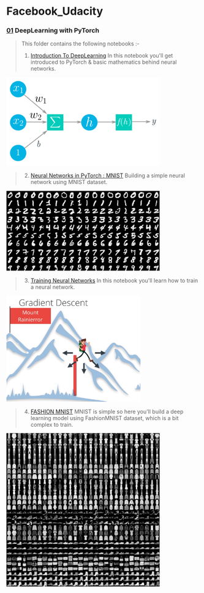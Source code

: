 # Facebook_Udacity
### [01](https://github.com/TanishB/Facebook_Udacity/tree/master/01_DeepLearning%20With%20PyTorch)  DeepLearning with PyTorch
> This folder contains the following notebooks :-
> 1. [Introduction To DeepLearning](https://github.com/TanishB/Facebook_Udacity/blob/master/01_DeepLearning%20With%20PyTorch/01_Intro%20To%20DeepLearning.ipynb) 
In this notebook you'll get introduced to PyTorch & basic mathematics behind neural networks.
<img src="assets/simple_neuron.png" width=400px>

> 2. [Neural Networks in PyTorch : MNIST](https://github.com/TanishB/Facebook_Udacity/blob/master/01_DeepLearning%20With%20PyTorch/02_Neural%20Networks%20in%20PyTorch.ipynb) 
Building a simple neural network using MNIST dataset.
<img src='assets/mnist.png' width=400px>

> 3. [Training Neural Networks](https://github.com/TanishB/Facebook_Udacity/blob/master/01_DeepLearning%20With%20PyTorch/03_Training%20Neural%20Networks%20MNIST.ipynb) 
In this notebook you'll learn how to train a neural network.
<img src='assets/gradient_descent.png' width=350px>

> 4. [FASHION MNIST](https://github.com/TanishB/Facebook_Udacity/blob/master/01_DeepLearning%20With%20PyTorch/04_Fashion%20MNIST.ipynb)
MNIST is simple so here you'll build a deep learning model using FashionMNIST dataset, which is a bit complex to train.
<img src='assets/fashion-mnist-sprite.png' width=400px>


